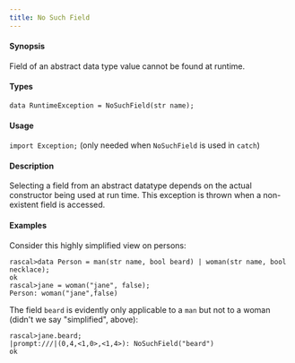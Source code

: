 ```yaml
---
title: No Such Field
---
```


#### Synopsis

Field of an abstract data type value cannot be found at runtime.

#### Types

`data RuntimeException = NoSuchField(str name);`
       
#### Usage

`import Exception;` (only needed when `NoSuchField` is used in `catch`)

#### Description

Selecting a field from an abstract datatype depends on the actual constructor 
being used at run time. This exception is thrown when a non-existent field is accessed.


#### Examples

Consider this highly simplified view on persons:

```rascal-shell ,error
rascal>data Person = man(str name, bool beard) | woman(str name, bool necklace);
ok
rascal>jane = woman("jane", false);
Person: woman("jane",false)
```
The field `beard` is evidently only applicable to a `man` but not to a woman
(didn't we say "simplified", above):


```rascal-shell ,continue,error
rascal>jane.beard;
|prompt:///|(0,4,<1,0>,<1,4>): NoSuchField("beard")
ok
```

